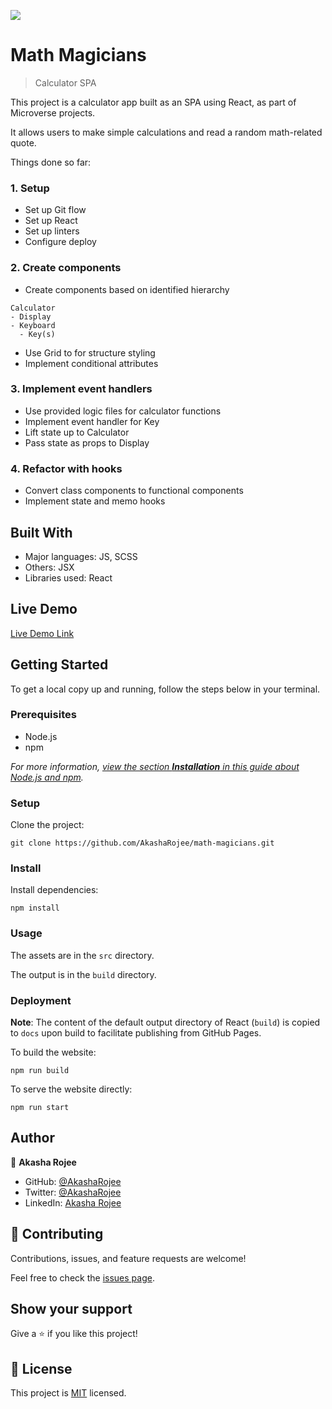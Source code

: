 ![](https://img.shields.io/badge/Microverse-blueviolet)

# Math Magicians

> Calculator SPA

<!-- ![screenshot](screenshot-mobile.png) -->

This project is a calculator app built as an SPA using React, as part of Microverse projects.

It allows users to make simple calculations and read a random math-related quote.

Things done so far:

### 1. Setup

- Set up Git flow
- Set up React
- Set up linters
- Configure deploy

### 2. Create components

- Create components based on identified hierarchy

```
Calculator
- Display
- Keyboard
  - Key(s)
```

- Use Grid to for structure styling
- Implement conditional attributes

### 3. Implement event handlers

- Use provided logic files for calculator functions
- Implement event handler for Key
- Lift state up to Calculator
- Pass state as props to Display

### 4. Refactor with hooks

- Convert class components to functional components
- Implement state and memo hooks

## Built With

- Major languages: JS, SCSS
- Others: JSX
- Libraries used: React

## Live Demo

[Live Demo Link](https://AkashaRojee.github.io/math-magicians)

## Getting Started

To get a local copy up and running, follow the steps below in your terminal.

### Prerequisites

- Node.js
- npm

_For more information, <a href="https://www.akasharojee.codes/2021/06/20/intro-to-nodejs-and-npm.html" target="_blank">view the section **Installation** in this guide about Node.js and npm</a>._

### Setup

Clone the project:

```
git clone https://github.com/AkashaRojee/math-magicians.git
```

### Install

Install dependencies:

```
npm install
```

### Usage

The assets are in the `src` directory.

The output is in the `build` directory.

### Deployment

**Note**: The content of the default output directory of React (`build`) is copied to `docs` upon build to facilitate publishing from GitHub Pages.

To build the website:

```
npm run build
```

To serve the website directly:

```
npm run start
```

## Author

👤 **Akasha Rojee**

- GitHub: [@AkashaRojee](https://github.com/AkashaRojee)
- Twitter: [@AkashaRojee](https://twitter.com/AkashaRojee)
- LinkedIn: [Akasha Rojee](https://linkedin.com/in/AkashaRojee)

## 🤝 Contributing

Contributions, issues, and feature requests are welcome!

Feel free to check the [issues page](/../../issues/).

## Show your support

Give a ⭐️ if you like this project!

## 📝 License

This project is [MIT](./MIT.md) licensed.